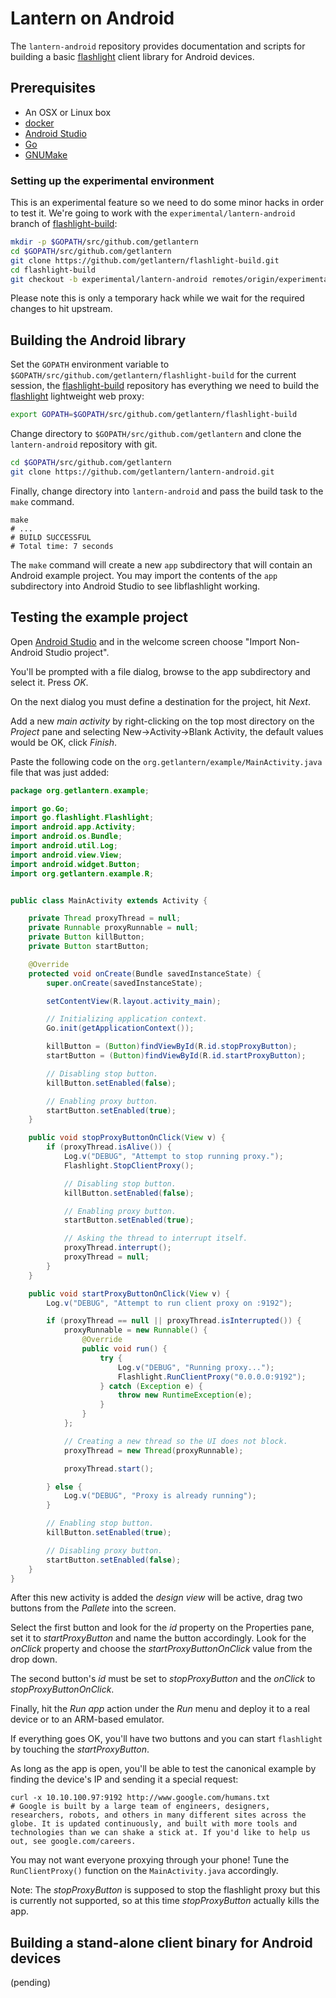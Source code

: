 # Lantern on Android

The `lantern-android` repository provides documentation and scripts for
building a basic [flashlight][1] client library for Android devices.

## Prerequisites

* An OSX or Linux box
* [docker][2]
* [Android Studio][3]
* [Go][4]
* [GNUMake][6]

### Setting up the experimental environment

This is an experimental feature so we need to do some minor hacks in order to
test it. We're going to work with the `experimental/lantern-android` branch of
[flashlight-build][5]:

```sh
mkdir -p $GOPATH/src/github.com/getlantern
cd $GOPATH/src/github.com/getlantern
git clone https://github.com/getlantern/flashlight-build.git
cd flashlight-build
git checkout -b experimental/lantern-android remotes/origin/experimental/lantern-android
```

Please note this is only a temporary hack while we wait for the required
changes to hit upstream.

## Building the Android library

Set the `GOPATH` environment variable to
`$GOPATH/src/github.com/getlantern/flashlight-build` for the current session,
the [flashlight-build][5] repository has everything we need to build the
[flashlight][1] lightweight web proxy:

```sh
export GOPATH=$GOPATH/src/github.com/getlantern/flashlight-build
```

Change directory to `$GOPATH/src/github.com/getlantern` and clone the
`lantern-android` repository with git.

```sh
cd $GOPATH/src/github.com/getlantern
git clone https://github.com/getlantern/lantern-android.git
```

Finally, change directory into `lantern-android` and pass the build task to the
`make` command.

```
make
# ...
# BUILD SUCCESSFUL
# Total time: 7 seconds
```

The `make` command will create a new `app` subdirectory that will contain an
Android example project. You may import the contents of the `app` subdirectory
into Android Studio to see libflashlight working.

## Testing the example project

Open [Android Studio][3] and in the welcome screen choose "Import Non-Android
Studio project".

You'll be prompted with a file dialog, browse to the app subdirectory and
select it. Press *OK*.

On the next dialog you must define a destination for the project, hit *Next*.

Add a new *main activity* by right-clicking on the top most directory on the
*Project* pane and selecting New->Activity->Blank Activity, the default values
would be OK, click *Finish*.

Paste the following code on the `org.getlantern/example/MainActivity.java` file
that was just added:

```java
package org.getlantern.example;

import go.Go;
import go.flashlight.Flashlight;
import android.app.Activity;
import android.os.Bundle;
import android.util.Log;
import android.view.View;
import android.widget.Button;
import org.getlantern.example.R;


public class MainActivity extends Activity {

    private Thread proxyThread = null;
    private Runnable proxyRunnable = null;
    private Button killButton;
    private Button startButton;

    @Override
    protected void onCreate(Bundle savedInstanceState) {
        super.onCreate(savedInstanceState);

        setContentView(R.layout.activity_main);

        // Initializing application context.
        Go.init(getApplicationContext());

        killButton = (Button)findViewById(R.id.stopProxyButton);
        startButton = (Button)findViewById(R.id.startProxyButton);

        // Disabling stop button.
        killButton.setEnabled(false);

        // Enabling proxy button.
        startButton.setEnabled(true);
    }

    public void stopProxyButtonOnClick(View v) {
        if (proxyThread.isAlive()) {
            Log.v("DEBUG", "Attempt to stop running proxy.");
            Flashlight.StopClientProxy();

            // Disabling stop button.
            killButton.setEnabled(false);

            // Enabling proxy button.
            startButton.setEnabled(true);

            // Asking the thread to interrupt itself.
            proxyThread.interrupt();
            proxyThread = null;
        }
    }

    public void startProxyButtonOnClick(View v) {
        Log.v("DEBUG", "Attempt to run client proxy on :9192");

        if (proxyThread == null || proxyThread.isInterrupted()) {
            proxyRunnable = new Runnable() {
                @Override
                public void run() {
                    try {
                        Log.v("DEBUG", "Running proxy...");
                        Flashlight.RunClientProxy("0.0.0.0:9192");
                    } catch (Exception e) {
                        throw new RuntimeException(e);
                    }
                }
            };

            // Creating a new thread so the UI does not block.
            proxyThread = new Thread(proxyRunnable);

            proxyThread.start();

        } else {
            Log.v("DEBUG", "Proxy is already running");
        }

        // Enabling stop button.
        killButton.setEnabled(true);

        // Disabling proxy button.
        startButton.setEnabled(false);
    }
}
```

After this new activity is added the *design view* will be active, drag two
buttons from the *Pallete* into the screen.

Select the first button and look for the *id* property on the Properties pane,
set it to *startProxyButton* and name the button accordingly. Look for the
*onClick* property and choose the *startProxyButtonOnClick* value from the drop
down.

The second button's *id* must be set to *stopProxyButton* and the *onClick* to
*stopProxyButtonOnClick*.

Finally, hit the *Run app* action under the *Run* menu and deploy it to a real
device or to an ARM-based emulator.

If everything goes OK, you'll have two buttons and you can start `flashlight`
by touching the *startProxyButton*.

As long as the app is open, you'll be able to test the canonical example by
finding the device's IP and sending it a special request:

```
curl -x 10.10.100.97:9192 http://www.google.com/humans.txt
# Google is built by a large team of engineers, designers, researchers, robots, and others in many different sites across the globe. It is updated continuously, and built with more tools and technologies than we can shake a stick at. If you'd like to help us out, see google.com/careers.
```

You may not want everyone proxying through your phone! Tune the
`RunClientProxy()` function on the `MainActivity.java` accordingly.

Note: The *stopProxyButton* is supposed to stop the flashlight proxy but this
is currently not supported, so at this time *stopProxyButton* actually kills
the app.

## Building a stand-alone client binary for Android devices

(pending)

[1]: https://github.com/getlantern/flashlight
[2]: https://www.docker.com/
[3]: http://developer.android.com/tools/studio/index.html
[4]: http://golang.org/
[5]: https://github.com/getlantern/flashlight-build
[6]: http://www.gnu.org/software/make/
